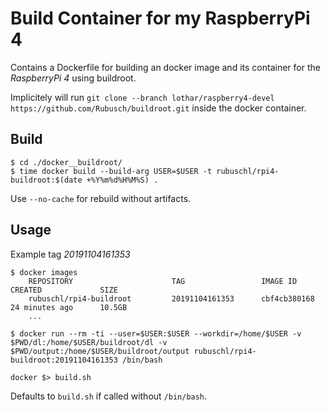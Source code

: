 # Build Container for my RaspberryPi 4

Contains a Dockerfile for building an docker image and its container for the _RaspberryPi 4_ using buildroot.  

Implicitely will run ```git clone --branch lothar/raspberry4-devel https://github.com/Rubusch/buildroot.git``` inside the docker container.  


## Build


```
$ cd ./docker__buildroot/
$ time docker build --build-arg USER=$USER -t rubuschl/rpi4-buildroot:$(date +%Y%m%d%H%M%S) .
```

Use ```--no-cache``` for rebuild without artifacts.  


## Usage

Example tag _20191104161353_  

```
$ docker images
    REPOSITORY                      TAG                 IMAGE ID            CREATED             SIZE
    rubuschl/rpi4-buildroot         20191104161353      cbf4cb380168        24 minutes ago      10.5GB
    ...

$ docker run --rm -ti --user=$USER:$USER --workdir=/home/$USER -v $PWD/dl:/home/$USER/buildroot/dl -v $PWD/output:/home/$USER/buildroot/output rubuschl/rpi4-buildroot:20191104161353 /bin/bash

docker $> build.sh
```

Defaults to ``build.sh`` if called without ``/bin/bash``.  


